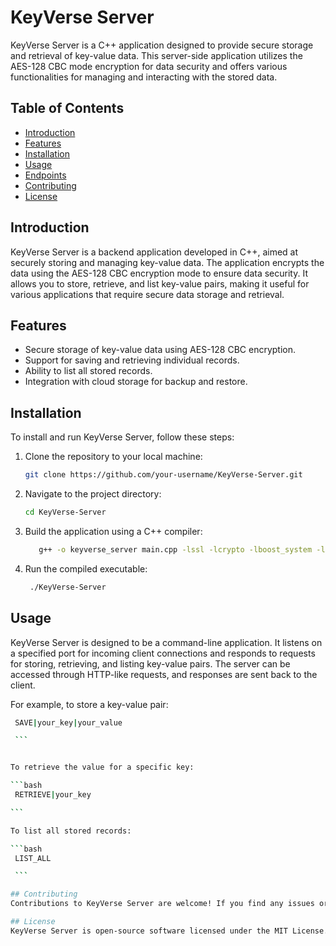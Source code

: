 # KeyVerse Server

KeyVerse Server is a C++ application designed to provide secure storage and retrieval of key-value data. This server-side application utilizes the AES-128 CBC mode encryption for data security and offers various functionalities for managing and interacting with the stored data.

## Table of Contents

- [Introduction](#introduction)
- [Features](#features)
- [Installation](#installation)
- [Usage](#usage)
- [Endpoints](#endpoints)
- [Contributing](#contributing)
- [License](#license)

## Introduction

KeyVerse Server is a backend application developed in C++, aimed at securely storing and managing key-value data. The application encrypts the data using the AES-128 CBC encryption mode to ensure data security. It allows you to store, retrieve, and list key-value pairs, making it useful for various applications that require secure data storage and retrieval.

## Features

- Secure storage of key-value data using AES-128 CBC encryption.
- Support for saving and retrieving individual records.
- Ability to list all stored records.
- Integration with cloud storage for backup and restore.

## Installation

To install and run KeyVerse Server, follow these steps:

1. Clone the repository to your local machine:

   ```bash
   git clone https://github.com/your-username/KeyVerse-Server.git

   ```

2. Navigate to the project directory:

   ```bash
   cd KeyVerse-Server

   ```

3. Build the application using a C++ compiler:

   ```bash
      g++ -o keyverse_server main.cpp -lssl -lcrypto -lboost_system -lcurl

   ```

4. Run the compiled executable:
   ```bash
    ./KeyVerse-Server
   ```

## Usage

KeyVerse Server is designed to be a command-line application. It listens on a specified port for incoming client connections and responds to requests for storing, retrieving, and listing key-value pairs. The server can be accessed through HTTP-like requests, and responses are sent back to the client.

For example, to store a key-value pair:

````bash
 SAVE|your_key|your_value

 ```


To retrieve the value for a specific key:

```bash
 RETRIEVE|your_key

```

To list all stored records:

```bash
 LIST_ALL

 ```

## Contributing
Contributions to KeyVerse Server are welcome! If you find any issues or have suggestions for improvements, feel free to submit a pull request or create an issue in the repository.

## License
KeyVerse Server is open-source software licensed under the MIT License. Feel free to use, modify, and distribute the software according to the terms of the license.


